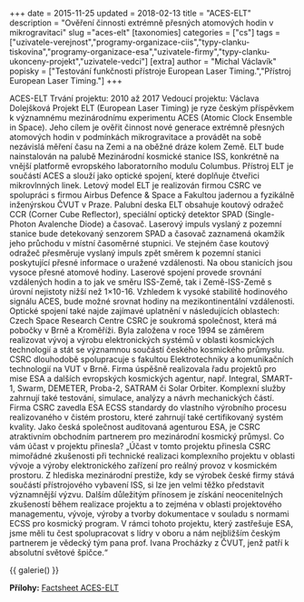+++
date = 2015-11-25
updated = 2018-02-13
title = "ACES-ELT"
description = "Ověření činnosti extrémně přesných atomových hodin v mikrogravitaci"
slug ="aces-elt"
[taxonomies]
categories = ["cs"]
tags = ["uzivatele-verejnost","programy-organizace-ciis","typy-clanku-tiskovina","programy-organizace-esa","uzivatele-firmy","typy-clanku-ukonceny-projekt","uzivatele-vedci"]
[extra]
author = "Michal Václavík"
popisky = ["Testování funkčnosti přístroje European Laser Timing.","Přístroj European Laser Timing."]
+++

ACES-ELT Trvání projektu: 2010 až 2017 Vedoucí projektu: Václava Dolejšková Projekt ELT (European Laser Timing) je ryze českým příspěvkem k významnému mezinárodnímu experimentu ACES (Atomic Clock Ensemble in Space). Jeho cílem je ověřit činnost nové generace extrémně přesných atomových hodin v podmínkách mikrogravitace a provádět na sobě nezávislá měření času na Zemi a na oběžné dráze kolem Země. ELT bude nainstalován na palubě Mezinárodní kosmické stanice ISS, konkrétně na vnější platformě evropského laboratorního modulu Columbus. Přístroj ELT je součástí ACES a slouží jako optické spojení, které doplňuje čtveřici mikrovlnných linek. Letový model ELT je realizován firmou CSRC ve spolupráci s firmou Airbus Defence & Space a Fakultou jadernou a fyzikálně inženýrskou ČVUT v Praze. Palubní deska ELT obsahuje koutový odražeč CCR (Corner Cube Reflector), speciální optický detektor SPAD (Single-Photon Avalenche Diode) a časovač. Laserový impuls vyslaný z pozemní stanice bude detekovaný senzorem SPAD a časovač zaznamená okamžik jeho průchodu v místní časoměrné stupnici. Ve stejném čase koutový odražeč přesměruje vyslaný impuls zpět směrem k pozemní stanici poskytující přesné informace o uražené vzdálenosti. Na obou stanicích jsou vysoce přesné atomové hodiny. Laserové spojení provede srovnání vzdálených hodin a to jak ve směru ISS-Země, tak i Země-ISS-Země s úrovní nejistoty nižší než 1×10-16. Vzhledem k vysoké stabilitě hodinového signálu ACES, bude možné srovnat hodiny na mezikontinentální vzdálenosti. Optické spojení také najde zajímavé uplatnění v následujících oblastech: Czech Space Research Centre CSRC je soukromá společnost, která má pobočky v Brně a Kroměříži. Byla založena v roce 1994 se záměrem realizovat vývoj a výrobu elektronických systémů v oblasti kosmických technologií a stát se významnou součástí českého kosmického průmyslu. CSRC dlouhodobě spolupracuje s fakultou Elektrotechniky a komunikačních technologií na VUT v Brně. Firma úspěšně realizovala řadu projektů pro mise ESA a dalších evropských kosmických agentur, např. Integral, SMART-1, Swarm, DEMETER, Proba-2, SATRAM či Solar Orbiter. Komplexní služby zahrnují také testování, simulace, analýzy a návrh mechanických částí. Firma CSRC zavedla ESA ECSS standardy do vlastního výrobního procesu realizovaného v čistém prostoru, které zahrnují také certifikovaný systém kvality. Jako česká společnost auditovaná agenturou ESA, je CSRC atraktivním obchodním partnerem pro mezinárodní kosmický průmysl. Co vám účast v projektu přinesla? „Účast v tomto projektu přinesla CSRC mimořádné zkušenosti při technické realizaci komplexního projektu v oblasti vývoje a výroby elektronického zařízení pro reálný provoz v kosmickém prostoru. Z hlediska mezinárodní prestiže, kdy se výrobek české firmy stává součástí přístrojového vybavení ISS, si lze jen velmi těžko představit významnější výzvu. Dalším důležitým přínosem je získání neocenitelných zkušeností během realizace projektu a to zejména v oblasti projektového managementu, vývoje, výroby a tvorby dokumentace v souladu s normami ECSS pro kosmický program. V rámci tohoto projektu, který zastřešuje ESA, jsme měli tu čest spolupracovat s lídry v oboru a nám nejbližším českým partnerem je vědecký tým pana prof. Ivana Procházky z ČVUT, jenž patří k absolutní světové špičce.“

{{ galerie() }}

**Přílohy:**
[Factsheet ACES-ELT]

[Factsheet ACES-ELT]: cso_factsheets-elt-web.pdf
